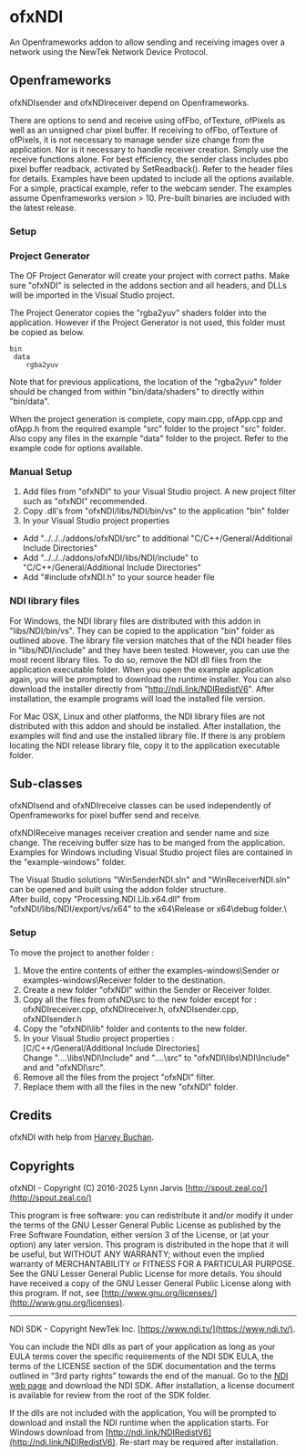 ﻿# ofxNDI
An Openframeworks addon to allow sending and receiving images over a network using the NewTek Network Device Protocol.

## Openframeworks

ofxNDIsender and ofxNDIreceiver depend on Openframeworks.

There are options to send and receive using ofFbo, ofTexture, ofPixels as well as an unsigned char pixel buffer. If receiving to ofFbo, ofTexture of ofPixels, it is not necessary to manage sender size change from the application. Nor is it necessary to handle receiver creation. Simply use the receive functions alone. For best efficiency, the sender class includes pbo pixel buffer readback, activated by SetReadback(). Refer to the header files for details. Examples have been updated to include all the options available. For a simple, practical example, refer to the webcam sender. The examples assume Openframeworks version > 10. Pre-built binaries are included with the latest release.

### Setup

### Project Generator

The OF Project Generator will create your project with correct paths. Make sure "ofxNDI" is selected in the addons section and all headers, and DLLs will be imported in the Visual Studio project.

The Project Generator copies the "rgba2yuv" shaders folder into the application. However if the Project Generator is not used, this folder must be copied as below.

	bin
     data
        rgba2yuv

Note that for previous applications, the location of the "rgba2yuv" folder should be changed from within  "bin/data/shaders" to directly within "bin/data".

When the project generation is complete, copy main.cpp, ofApp.cpp and ofApp.h from the required example "src" folder to the project "src" folder. Also copy any files in the example "data" folder to the project. Refer to the example code for options available.

### Manual Setup

1. Add files from "ofxNDI" to your Visual Studio project. A new project filter such as "ofxNDI" recommended.
2. Copy .dll's from "ofxNDI/libs/NDI/bin/vs" to the application "bin" folder
3. In your Visual Studio project properties
- Add "../../../addons/ofxNDI/src" to additional "C/C++/General/Additional Include Directories"
- Add "../../../addons/ofxNDI/libs/NDI/include" to "C/C++/General/Additional Include Directories"
- Add "#include ofxNDI.h" to your source header file

### NDI library files

For Windows, the NDI library files are distributed with this addon in "libs/NDI/bin/vs". They can be copied to the application "bin" folder as outlined above. The library file version matches that of the NDI header files in "libs/NDI/include" and they have been tested. However, you can use the most recent library files. To do so, remove the NDI dll files from the application executable folder. When you open the example application again, you will be prompted to download the runtime installer. You can also download the installer directly from "http://ndi.link/NDIRedistV6". After installation, the example programs will load the installed file version.

For Mac OSX, Linux and other platforms, the NDI library files are not distributed with this addon and should be installed. After installation, the examples will find and use the installed library file. If there is any problem locating the NDI release library file, copy it to the application executable folder.

## Sub-classes
ofxNDIsend and ofxNDIreceive classes can be used independently of Openframeworks for pixel buffer send and receive.

ofxNDIReceive manages receiver creation and sender name and size change. The receiving buffer size has to be manged from the application. Examples for Windows including Visual Studio project files are contained in the "example-windows" folder.

The Visual Studio solutions "WinSenderNDI.sln" and "WinReceiverNDI.sln" can be opened and built using the addon folder structure.\
After build, copy "Processing.NDI.Lib.x64.dll" from "ofxNDI/libs/NDI/export/vs/x64" to the x64\Release or x64\debug folder.\

### Setup

To move the project to another folder :
1. Move the entire contents of either the examples-windows\Sender or examples-windows\Receiver folder to the destination.
2. Create a new folder "ofxNDI" within the Sender or Receiver folder.
3. Copy all the files from ofxND\src to the new folder except for :\
    ofxNDIreceiver.cpp, ofxNDIreceiver.h, ofxNDIsender.cpp, ofxNDIsender.h
4. Copy the "ofxNDI\lib" folder and contents to the new folder.
5. In your Visual Studio project properties :\
    [C/C++/General/Additional Include Directories]\
    Change "..\..\libs\NDI\Include" and "..\..\src" to "ofxNDI\libs\NDI\Include" and and "ofxNDI\src".
7. Remove all the files from the project "ofxNDI" filter.
8. Replace them with all the files in the new "ofxNDI" folder.

## Credits
ofxNDI with help from [Harvey Buchan](https://github.com/Harvey3141).

## Copyrights
ofxNDI - Copyright (C) 2016-2025 Lynn Jarvis [http://spout.zeal.co/](http://spout.zeal.co/)

This program is free software: you can redistribute it and/or modify it under the terms of the GNU Lesser  General Public License as published by the Free Software Foundation, either version 3 of the License, or (at your option) any later version. This program is distributed in the hope that it will be useful, but WITHOUT ANY WARRANTY; without even the implied warranty of MERCHANTABILITY or FITNESS FOR A PARTICULAR PURPOSE.  See the GNU Lesser General Public License for more details. You should have received a copy of the GNU Lesser General Public License along with this program.  If not, see [http://www.gnu.org/licenses/](http://www.gnu.org/licenses).

----------------------
NDI SDK - Copyright NewTek Inc. [https://www.ndi.tv/](https://www.ndi.tv/).

You can include the NDI dlls as part of your application as long as your EULA terms cover the specific requirements of the NDI SDK EULA, the terms of the LICENSE section of the SDK documentation and the terms outlined in “3rd party rights” towards the end of the manual. Go to the [NDI web page](https://www.ndi.tv/) and download the NDI SDK. After installation, a license document is available for review from the root of the SDK folder.

If the dlls are not included with the application, You will be prompted to download and install the NDI runtime when the application starts. For Windows download from [http://ndi.link/NDIRedistV6](http://ndi.link/NDIRedistV6). Re-start may be required after installation.
